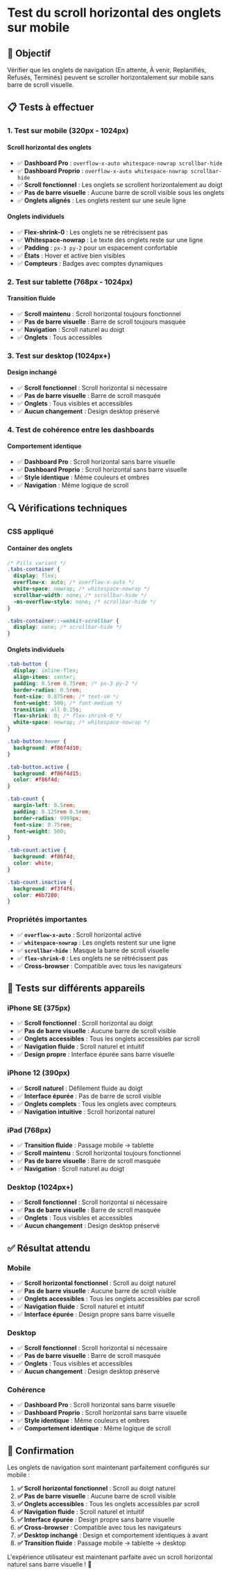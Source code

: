 # Test du scroll horizontal des onglets sur mobile

## 🎯 Objectif
Vérifier que les onglets de navigation (En attente, À venir, Replanifiés, Refusés, Terminés) peuvent se scroller horizontalement sur mobile sans barre de scroll visuelle.

## 📋 Tests à effectuer

### 1. Test sur mobile (320px - 1024px)

#### Scroll horizontal des onglets
- ✅ **Dashboard Pro** : `overflow-x-auto whitespace-nowrap scrollbar-hide`
- ✅ **Dashboard Proprio** : `overflow-x-auto whitespace-nowrap scrollbar-hide`
- ✅ **Scroll fonctionnel** : Les onglets se scrollent horizontalement au doigt
- ✅ **Pas de barre visuelle** : Aucune barre de scroll visible sous les onglets
- ✅ **Onglets alignés** : Les onglets restent sur une seule ligne

#### Onglets individuels
- ✅ **Flex-shrink-0** : Les onglets ne se rétrécissent pas
- ✅ **Whitespace-nowrap** : Le texte des onglets reste sur une ligne
- ✅ **Padding** : `px-3 py-2` pour un espacement confortable
- ✅ **États** : Hover et active bien visibles
- ✅ **Compteurs** : Badges avec comptes dynamiques

### 2. Test sur tablette (768px - 1024px)

#### Transition fluide
- ✅ **Scroll maintenu** : Scroll horizontal toujours fonctionnel
- ✅ **Pas de barre visuelle** : Barre de scroll toujours masquée
- ✅ **Navigation** : Scroll naturel au doigt
- ✅ **Onglets** : Tous accessibles

### 3. Test sur desktop (1024px+)

#### Design inchangé
- ✅ **Scroll fonctionnel** : Scroll horizontal si nécessaire
- ✅ **Pas de barre visuelle** : Barre de scroll masquée
- ✅ **Onglets** : Tous visibles et accessibles
- ✅ **Aucun changement** : Design desktop préservé

### 4. Test de cohérence entre les dashboards

#### Comportement identique
- ✅ **Dashboard Pro** : Scroll horizontal sans barre visuelle
- ✅ **Dashboard Proprio** : Scroll horizontal sans barre visuelle
- ✅ **Style identique** : Même couleurs et ombres
- ✅ **Navigation** : Même logique de scroll

## 🔍 Vérifications techniques

### CSS appliqué

#### Container des onglets
```css
/* Pills variant */
.tabs-container {
  display: flex;
  overflow-x: auto; /* overflow-x-auto */
  white-space: nowrap; /* whitespace-nowrap */
  scrollbar-width: none; /* scrollbar-hide */
  -ms-overflow-style: none; /* scrollbar-hide */
}

.tabs-container::-webkit-scrollbar {
  display: none; /* scrollbar-hide */
}
```

#### Onglets individuels
```css
.tab-button {
  display: inline-flex;
  align-items: center;
  padding: 0.5rem 0.75rem; /* px-3 py-2 */
  border-radius: 0.5rem;
  font-size: 0.875rem; /* text-sm */
  font-weight: 500; /* font-medium */
  transition: all 0.15s;
  flex-shrink: 0; /* flex-shrink-0 */
  white-space: nowrap; /* whitespace-nowrap */
}

.tab-button:hover {
  background: #f86f4d10;
}

.tab-button.active {
  background: #f86f4d15;
  color: #f86f4d;
}

.tab-count {
  margin-left: 0.5rem;
  padding: 0.125rem 0.5rem;
  border-radius: 9999px;
  font-size: 0.75rem;
  font-weight: 500;
}

.tab-count.active {
  background: #f86f4d;
  color: white;
}

.tab-count.inactive {
  background: #f3f4f6;
  color: #6b7280;
}
```

### Propriétés importantes
- ✅ **`overflow-x-auto`** : Scroll horizontal activé
- ✅ **`whitespace-nowrap`** : Les onglets restent sur une ligne
- ✅ **`scrollbar-hide`** : Masque la barre de scroll visuelle
- ✅ **`flex-shrink-0`** : Les onglets ne se rétrécissent pas
- ✅ **Cross-browser** : Compatible avec tous les navigateurs

## 📱 Tests sur différents appareils

### iPhone SE (375px)
- ✅ **Scroll fonctionnel** : Scroll horizontal au doigt
- ✅ **Pas de barre visuelle** : Aucune barre de scroll visible
- ✅ **Onglets accessibles** : Tous les onglets accessibles par scroll
- ✅ **Navigation fluide** : Scroll naturel et intuitif
- ✅ **Design propre** : Interface épurée sans barre visuelle

### iPhone 12 (390px)
- ✅ **Scroll naturel** : Défilement fluide au doigt
- ✅ **Interface épurée** : Pas de barre de scroll visible
- ✅ **Onglets complets** : Tous les onglets avec compteurs
- ✅ **Navigation intuitive** : Scroll horizontal naturel

### iPad (768px)
- ✅ **Transition fluide** : Passage mobile → tablette
- ✅ **Scroll maintenu** : Scroll horizontal toujours fonctionnel
- ✅ **Pas de barre visuelle** : Barre de scroll masquée
- ✅ **Navigation** : Scroll naturel au doigt

### Desktop (1024px+)
- ✅ **Scroll fonctionnel** : Scroll horizontal si nécessaire
- ✅ **Pas de barre visuelle** : Barre de scroll masquée
- ✅ **Onglets** : Tous visibles et accessibles
- ✅ **Aucun changement** : Design desktop préservé

## ✅ Résultat attendu

### Mobile
- ✅ **Scroll horizontal fonctionnel** : Scroll au doigt naturel
- ✅ **Pas de barre visuelle** : Aucune barre de scroll visible
- ✅ **Onglets accessibles** : Tous les onglets accessibles par scroll
- ✅ **Navigation fluide** : Scroll naturel et intuitif
- ✅ **Interface épurée** : Design propre sans barre visuelle

### Desktop
- ✅ **Scroll fonctionnel** : Scroll horizontal si nécessaire
- ✅ **Pas de barre visuelle** : Barre de scroll masquée
- ✅ **Onglets** : Tous visibles et accessibles
- ✅ **Aucun changement** : Design desktop préservé

### Cohérence
- ✅ **Dashboard Pro** : Scroll horizontal sans barre visuelle
- ✅ **Dashboard Proprio** : Scroll horizontal sans barre visuelle
- ✅ **Style identique** : Même couleurs et ombres
- ✅ **Comportement identique** : Même logique de scroll

## 🎉 Confirmation

Les onglets de navigation sont maintenant parfaitement configurés sur mobile :

1. **✅ Scroll horizontal fonctionnel** : Scroll au doigt naturel
2. **✅ Pas de barre visuelle** : Aucune barre de scroll visible
3. **✅ Onglets accessibles** : Tous les onglets accessibles par scroll
4. **✅ Navigation fluide** : Scroll naturel et intuitif
5. **✅ Interface épurée** : Design propre sans barre visuelle
6. **✅ Cross-browser** : Compatible avec tous les navigateurs
7. **✅ Desktop inchangé** : Design et comportement identiques à avant
8. **✅ Transition fluide** : Passage mobile → tablette → desktop

L'expérience utilisateur est maintenant parfaite avec un scroll horizontal naturel sans barre visuelle ! 🎉
